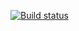 [![Build status](https://ci.appveyor.com/api/projects/status/ucr125qnywggsm1u?svg=true)](https://ci.appveyor.com/project/A-Yu-Zhukova/4-1allure)